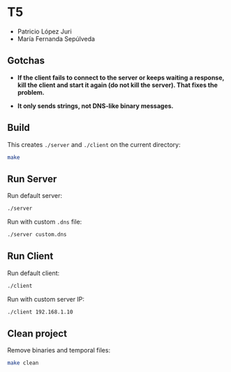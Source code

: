 # T5

* Patricio López Juri
* María Fernanda Sepúlveda

## Gotchas

* **If the client fails to connect to the server or keeps waiting a response, kill the client and start it again (do not kill the server). That fixes the problem.**

* **It only sends strings, not DNS-like binary messages.**

## Build

This creates `./server` and `./client` on the current directory:

```sh
make
```

## Run Server

Run default server:

```sh
./server
```

Run with custom `.dns` file:

```sh
./server custom.dns
```

## Run Client

Run default client:

```sh
./client
```

Run with custom server IP:

```sh
./client 192.168.1.10
```

## Clean project

Remove binaries and temporal files:

```sh
make clean
```
